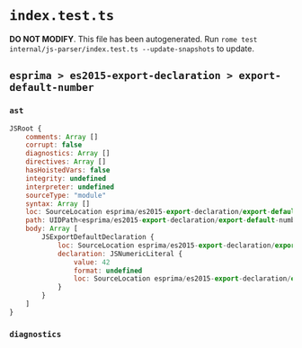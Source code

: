 # `index.test.ts`

**DO NOT MODIFY**. This file has been autogenerated. Run `rome test internal/js-parser/index.test.ts --update-snapshots` to update.

## `esprima > es2015-export-declaration > export-default-number`

### `ast`

```javascript
JSRoot {
	comments: Array []
	corrupt: false
	diagnostics: Array []
	directives: Array []
	hasHoistedVars: false
	integrity: undefined
	interpreter: undefined
	sourceType: "module"
	syntax: Array []
	loc: SourceLocation esprima/es2015-export-declaration/export-default-number/input.js 1:0-2:0
	path: UIDPath<esprima/es2015-export-declaration/export-default-number/input.js>
	body: Array [
		JSExportDefaultDeclaration {
			loc: SourceLocation esprima/es2015-export-declaration/export-default-number/input.js 1:0-1:18
			declaration: JSNumericLiteral {
				value: 42
				format: undefined
				loc: SourceLocation esprima/es2015-export-declaration/export-default-number/input.js 1:15-1:17
			}
		}
	]
}
```

### `diagnostics`

```

```
